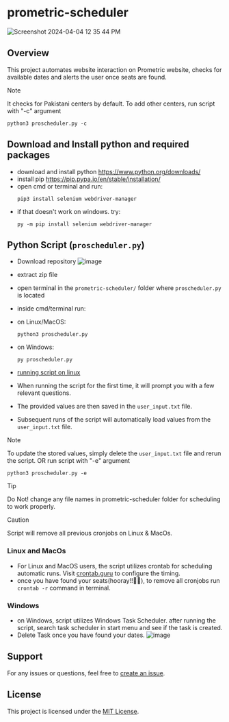 # prometric-scheduler
![Screenshot 2024-04-04 12 35 44 PM](https://github.com/nash268/prometric-scheduler/assets/130772656/ddbcfd49-4a30-40bf-a6c2-42e85279884b)




## Overview

This project automates website interaction on Prometric website, checks for available dates and alerts the user once seats are found.
> [!NOTE]
> It checks for Pakistani centers by default. To add other centers, run script with "-c" argument
>```
> python3 proscheduler.py -c
>```

## Download and Install python and required packages
- download and install python https://www.python.org/downloads/
- install pip https://pip.pypa.io/en/stable/installation/
- open cmd or terminal and run:
  ```
  pip3 install selenium webdriver-manager
  ```
- if that doesn't work on windows. try:
  ```
  py -m pip install selenium webdriver-manager
  ```

## Python Script (`proscheduler.py`)
- Download repository
  ![image](https://github.com/nash268/prometric-scheduler/assets/130772656/44a47a1a-abfd-4a37-924a-1098ee968d6b)
- extract zip file
- open terminal in the ``prometric-scheduler/`` folder where ``proscheduler.py`` is located
- inside cmd/terminal run:


- on Linux/MacOS:
  ```
  python3 proscheduler.py
  ```
- on Windows:
  ```
  py proscheduler.py
  ```
  
- [running script on linux](https://github.com/nash268/prometric-scheduler/assets/130772656/68b5cdf8-58e7-4f98-80d4-ff1a2284c632)






- When running the script for the first time, it will prompt you with a few relevant questions.
- The provided values are then saved in the `user_input.txt` file.
- Subsequent runs of the script will automatically load values from the `user_input.txt` file.
> [!NOTE]
> To update the stored values, simply delete the `user_input.txt` file and rerun the script.
> OR run script with "-e" argument
> ```
> python3 proscheduler.py -e
> ```

> [!TIP]
> Do Not! change any file names in prometric-scheduler folder for scheduling to work properly.

> [!CAUTION]
> Script will remove all previous cronjobs on Linux & MacOs.

### Linux and MacOs
- For Linux and MacOS users, the script utilizes crontab for scheduling automatic runs. Visit [crontab.guru](https://crontab.guru/#*/30_*_*_*_*) to configure the timing.
- once you have found your seats(hooray!!🎉🥳), to remove all cronjobs run `crontab -r` command in terminal.
### Windows
- on Windows, script utilizes Windows Task Scheduler. after running the script, search task scheduler in start menu and see if the task is created.
- Delete Task once you have found your dates.
  ![image](https://github.com/nash268/prometric-scheduler/assets/130772656/ab513513-5a8f-4147-85ca-6f91b42f9fe5)




## Support

For any issues or questions, feel free to [create an issue](https://github.com/nash268/prometric-scheduler/issues).

## License

This project is licensed under the [MIT License](LICENSE).
